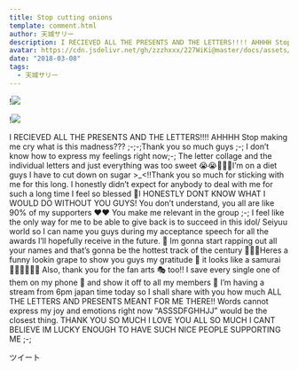 ```yaml
---
title: Stop cutting onions
template: comment.html
author: 天城サリー
description: I RECIEVED ALL THE PRESENTS AND THE LETTERS!!!! AHHHH Stop making me cry what is this madness??? ;-;-;Thank you so much guys ;-; I don’t know how to express my feelings right now;-; The letter coll...
avatar: https://cdn.jsdelivr.net/gh/zzzhxxx/227WiKi@master/docs/assets/photo/avatar/sally.jpg
date: "2018-03-08"
tags:
  - 天城サリー
---
```


!![](https://cdn.jsdelivr.net/gh/227WiKi/227WiKi-image@master/blog-image/sally-2018-03-08_1.jpg)

!![](https://cdn.jsdelivr.net/gh/227WiKi/227WiKi-image@master/blog-image/sally-2018-03-08_2.jpg)


I RECIEVED ALL THE PRESENTS AND THE LETTERS!!!! AHHHH Stop making me cry what is this madness??? ;-;-;Thank you so much guys ;-; I don’t know how to express my feelings right now;-; The letter collage and the individual letters and just everything was too sweet 😭😭🍇🍇🍇I’m on a diet guys I have to cut down on sugar >_<!!Thank you so much for sticking with me for this long. I honestly didn’t expect for anybody to deal with me for such a long time I feel so blessed 🎂I HONESTLY DONT KNOW WHAT I WOULD DO WITHOUT YOU GUYS! You don’t understand, you all are like 90% of my supporters ❤️❤️ You make me relevant in the group ;-; I feel like the only way for me to be able to give back is to succeed in this idol/ Seiyuu world so I can name you guys during my acceptance speech for all the awards I’ll hopefully receive in the future. 🎊 Im gonna start rapping out all your names and that’s gonna be the hottest track of the century 🎤🎤🎤Heres a funny lookin grape to show you guys my gratitude 🙏 it looks like a samurai 👶🏻👶🏻👶🏻 Also, thank you for the fan arts 🎭 too!! I save every single one of them on my phone 📱 and show it off to all my members 👸 I’m having a stream from 6pm japan time today so I shall share with you how much ALL THE LETTERS AND PRESENTS MEANT FOR ME THERE!! Words cannot express my joy and emotions right now “ASSSDFGHHJJ” would be the closest thing. THANK YOU SO MUCH I LOVE YOU ALL SO MUCH I CANT BELIEVE IM LUCKY ENOUGH TO HAVE SUCH NICE PEOPLE SUPPORTING ME ;-; 


ツイート



